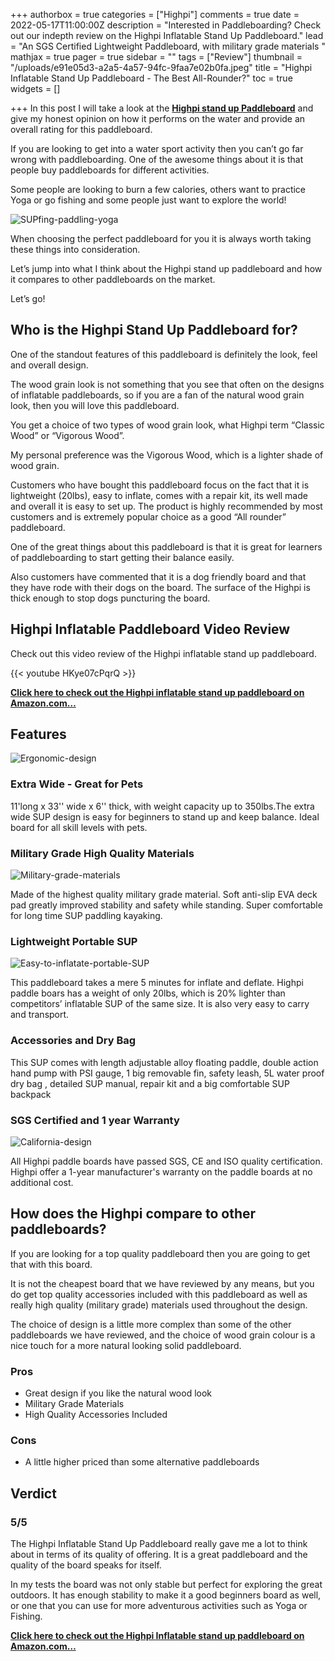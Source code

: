 +++
authorbox = true
categories = ["Highpi"]
comments = true
date = 2022-05-17T11:00:00Z
description = "Interested in Paddleboarding? Check out our indepth review on the Highpi Inflatable Stand Up Paddleboard."
lead = "An SGS Certified Lightweight Paddleboard, with military grade materials "
mathjax = true
pager = true
sidebar = ""
tags = ["Review"]
thumbnail = "/uploads/e91e05d3-a2a5-4a57-94fc-9faa7e02b0fa.jpeg"
title = "Highpi Inflatable Stand Up Paddleboard - The Best All-Rounder?"
toc = true
widgets = []

+++
In this post I will take a look at the [**Highpi stand up Paddleboard**](https://www.amazon.com/Highpi-Inflatable-Accessories-Backpack-Non-Slip/dp/B08R38NVG6?crid=20MEHFTYVPCU2&keywords=highpi%2Binflatable%2Bstand%2Bup%2Bpaddle%2Bboard&qid=1652793543&sprefix=Highpi%2B%2Caps%2C148&sr=8-5&th=1&linkCode=ll1&tag=paddleboardmaster-20&linkId=50d2f276cf10dc7c735d3d54e86a4afb&language=en_US&ref_=as_li_ss_tl) and give my honest opinion on how it performs on the water and provide an overall rating for this paddleboard.

If you are looking to get into a water sport activity then you can’t go far wrong with paddleboarding. One of the awesome things about it is that people buy paddleboards for different activities.

Some people are looking to burn a few calories, others want to practice Yoga or go fishing and some people just want to explore the world!

![SUPfing-paddling-yoga](/uploads/f043e916-d1ae-415c-9f67-2c359bc1936b.jpeg "SUPfing-paddling-yoga")

When choosing the perfect paddleboard for you it is always worth taking these things into consideration.

Let’s jump into what I think about the Highpi stand up paddleboard and how it compares to other paddleboards on the market.

Let’s go!

## Who is the Highpi Stand Up Paddleboard for?

One of the standout features of this paddleboard is definitely the look, feel and overall design.

The wood grain look is not something that you see that often on the designs of inflatable paddleboards, so if you are a fan of the natural wood grain look, then you will love this paddleboard.

You get a choice of two types of wood grain look, what Highpi term “Classic Wood” or “Vigorous Wood”.

My personal preference was the Vigorous Wood, which is a lighter shade of wood grain.

Customers who have bought this paddleboard focus on the fact that it is lightweight (20lbs), easy to inflate, comes with a repair kit, its well made and overall it is easy to set up.  The product is highly recommended by most customers and is extremely popular choice as a good “All rounder” paddleboard.

One of the great things about this paddleboard is that it is great for learners of paddleboarding to start getting their balance easily.

Also customers have commented that it is a dog friendly board and that they have rode with their dogs on the board.  The surface of the Highpi is thick enough to stop dogs puncturing the board.

## Highpi Inflatable Paddleboard Video Review

Check out this video review of the Highpi inflatable stand up paddleboard.

{{< youtube HKye07cPqrQ >}}

[**Click here to check out the Highpi inflatable stand up paddleboard on Amazon.com…**](https://www.amazon.com/Highpi-Inflatable-Accessories-Backpack-Non-Slip/dp/B08R38NVG6?crid=20MEHFTYVPCU2&keywords=highpi%2Binflatable%2Bstand%2Bup%2Bpaddle%2Bboard&qid=1652793543&sprefix=Highpi%2B%2Caps%2C148&sr=8-5&th=1&linkCode=ll1&tag=paddleboardmaster-20&linkId=50d2f276cf10dc7c735d3d54e86a4afb&language=en_US&ref_=as_li_ss_tl)

## Features

![Ergonomic-design](/uploads/45830c29-6f94-42f7-9f97-e3c1089d441a.jpeg "Ergonomic-design")

### Extra Wide - Great for Pets

11'long x 33'' wide x 6'' thick, with weight capacity up to 350lbs.The extra wide SUP design is easy for beginners to stand up and keep balance. Ideal board for all skill levels with pets.

### Military Grade High Quality Materials

![Military-grade-materials](/uploads/d70135af-003d-4b55-b583-9ca3dac2abd0.jpeg "Military-grade-materials")

Made of the highest quality military grade material. Soft anti-slip EVA deck pad greatly improved stability and safety while standing. Super comfortable for long time SUP paddling kayaking.

### Lightweight Portable SUP

![Easy-to-inflatate-portable-SUP](/uploads/a2cd0180-a445-4a32-a458-b7157c816e01.jpeg "Easy-to-inflatate-portable-SUP")

This paddleboard takes a mere 5 minutes for inflate and deflate. Highpi paddle boars has a weight of only 20lbs, which is 20% lighter than competitors’ inflatable SUP of the same size. It is also very easy to carry and transport.

### Accessories and Dry Bag

This SUP comes with length adjustable alloy floating paddle, double action hand pump with PSI gauge, 1 big removable fin, safety leash, 5L water proof dry bag , detailed SUP manual, repair kit and a big comfortable SUP backpack

### SGS Certified and 1 year Warranty

![California-design](/uploads/9c08cc0c-6c9e-448b-8b74-b38825c9ea8d.jpeg "California-design")

All Highpi paddle boards have passed SGS, CE and ISO quality certification. Highpi offer a 1-year manufacturer's warranty on the paddle boards at no additional cost.

## How does the Highpi compare to other paddleboards?

If you are looking for a top quality paddleboard then you are going to get that with this board.

It is not the cheapest board that we have reviewed by any means, but you do get top quality accessories included with this paddleboard as well as really high quality (military grade) materials used throughout the design.

The choice of design is a little more complex than some of the other paddleboards we have reviewed, and the choice of wood grain colour is a nice touch for a more natural looking solid paddleboard.

### Pros 

* Great design if you like the natural wood look
* Military Grade Materials
* High Quality Accessories Included

### Cons

* A little higher priced than some alternative paddleboards

## Verdict

### 5/5

The Highpi Inflatable Stand Up Paddleboard really gave me a lot to think about in terms of its quality of offering.  It is a great paddleboard and the quality of the board speaks for itself.

In my tests the board was not only stable but perfect for exploring the great outdoors.  It has enough stability to make it a good beginners board as well, or one that you can use for more adventurous activities such as Yoga or Fishing.

[**Click here to check out the Highpi Inflatable stand up paddleboard on Amazon.com…**](https://www.amazon.com/Highpi-Inflatable-Accessories-Backpack-Non-Slip/dp/B08R38NVG6?crid=20MEHFTYVPCU2&keywords=highpi%2Binflatable%2Bstand%2Bup%2Bpaddle%2Bboard&qid=1652793543&sprefix=Highpi%2B%2Caps%2C148&sr=8-5&th=1&linkCode=ll1&tag=paddleboardmaster-20&linkId=50d2f276cf10dc7c735d3d54e86a4afb&language=en_US&ref_=as_li_ss_tl)